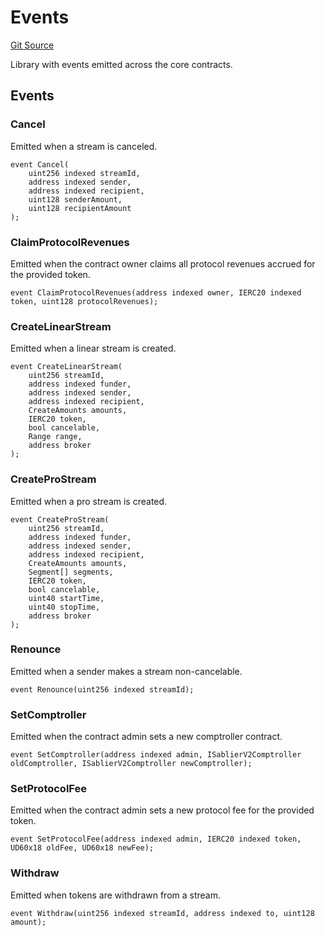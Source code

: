 # Events
[Git Source](https://github.com/sablierhq/v2-core/blob/71a38f2401905d2762c14a7b36c2334909bdb760/src/libraries/Events.sol)

Library with events emitted across the core contracts.


## Events
### Cancel
Emitted when a stream is canceled.


```solidity
event Cancel(
    uint256 indexed streamId,
    address indexed sender,
    address indexed recipient,
    uint128 senderAmount,
    uint128 recipientAmount
);
```

### ClaimProtocolRevenues
Emitted when the contract owner claims all protocol revenues accrued for the provided token.


```solidity
event ClaimProtocolRevenues(address indexed owner, IERC20 indexed token, uint128 protocolRevenues);
```

### CreateLinearStream
Emitted when a linear stream is created.


```solidity
event CreateLinearStream(
    uint256 streamId,
    address indexed funder,
    address indexed sender,
    address indexed recipient,
    CreateAmounts amounts,
    IERC20 token,
    bool cancelable,
    Range range,
    address broker
);
```

### CreateProStream
Emitted when a pro stream is created.


```solidity
event CreateProStream(
    uint256 streamId,
    address indexed funder,
    address indexed sender,
    address indexed recipient,
    CreateAmounts amounts,
    Segment[] segments,
    IERC20 token,
    bool cancelable,
    uint40 startTime,
    uint40 stopTime,
    address broker
);
```

### Renounce
Emitted when a sender makes a stream non-cancelable.


```solidity
event Renounce(uint256 indexed streamId);
```

### SetComptroller
Emitted when the contract admin sets a new comptroller contract.


```solidity
event SetComptroller(address indexed admin, ISablierV2Comptroller oldComptroller, ISablierV2Comptroller newComptroller);
```

### SetProtocolFee
Emitted when the contract admin sets a new protocol fee for the provided token.


```solidity
event SetProtocolFee(address indexed admin, IERC20 indexed token, UD60x18 oldFee, UD60x18 newFee);
```

### Withdraw
Emitted when tokens are withdrawn from a stream.


```solidity
event Withdraw(uint256 indexed streamId, address indexed to, uint128 amount);
```

